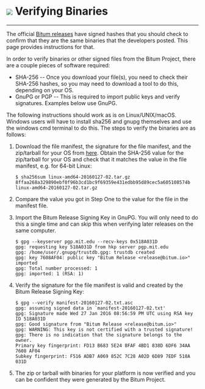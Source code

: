 # <img class="bitum-icon" src="/img/bitum-icons/Code.svg" /> Verifying Binaries 

---

The official
[Bitum releases](https://github.com/bitum-project/bitum-release) have
signed hashes that you should check to confirm that they are the same
binaries that the developers posted.  This page provides instructions
for that.

In order to verify binaries or other signed files from the Bitum
Project, there are a couple pieces of software required:

* SHA-256 -- Once you download your file(s), you need to check their
  SHA-256 hashes, so you may need to download a tool to do this,
  depending on your OS.
* GnuPG or PGP -- This is required to import public keys and verify
  signatures. Examples below use GnuPG.

The following instructions should work as is on Linux/UNIX/macOS.
Windows users will have to install sha256 and gnupg themselves and use
the windows cmd terminal to do this.  The steps to verify the binaries
are as follows:

1. Download the file manifest, the signature for the file manifest, and the zip/tarball for your OS from [here](https://github.com/bitum-project/bitum-binaries). Obtain the SHA-256 value for the zip/tarball for your OS and check that it matches the value in the file manifest, e.g. for 64-bit Linux:

    ```no-highlight
    $ sha256sum linux-amd64-20160127-02.tar.gz
    8ffaa268a329890ebf0f96b3cd1bc9f69359e431edbb95d89cec5a605108574b linux-amd64-20160127-02.tar.gz
    ```

1. Compare the value you got in Step One to the value for the file in the manifest file.

1. Import the Bitum Release Signing Key in GnuPG.  You will only need to do this a single time and can skip this when verifying later releases on the same computer.

    ```no-highlight
    $ gpg --keyserver pgp.mit.edu --recv-keys 0x518A031D
    gpg: requesting key 518A031D from hkp server pgp.mit.edu
    gpg: /home/user/.gnupg/trustdb.gpg: trustdb created
    gpg: key 7608AF04: public key "Bitum Release <release@bitum.io>" imported
    gpg: Total number processed: 1
    gpg: imported: 1 (RSA: 1)
    ```

1. Verify the signature for the file manifest is valid and created by the Bitum Release Signing Key:

    ```no-highlight
    $ gpg --verify manifest-20160127-02.txt.asc
    gpg: assuming signed data in `manifest-20160127-02.txt'
    gpg: Signature made Wed 27 Jan 2016 08:56:59 PM UTC using RSA key ID 518A031D
    gpg: Good signature from "Bitum Release <release@bitum.io>"
    gpg: WARNING: This key is not certified with a trusted signature!
    gpg: There is no indication that the signature belongs to the owner.
    Primary key fingerprint: FD13 B683 5E24 8FAF 4BD1 838D 6DF6 34AA 7608 AF04
    Subkey fingerprint: F516 ADB7 A069 852C 7C28 A02D 6D89 7EDF 518A 031D
    ```

1. The zip or tarball with binaries for your platform is now verified and you can be confident they were generated by the Bitum Project.
